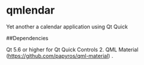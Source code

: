 # qmlendar
Yet another a calendar application using Qt Quick

##Dependencies

Qt 5.6 or higher for Qt Quick Controls 2.
QML Material (https://github.com/papyros/qml-material) .
